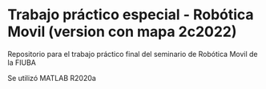# Trabajo práctico especial - Robótica Movil (version con mapa 2c2022)

Repositorio para el trabajo práctico final del seminario de Robótica Movil de la FIUBA

Se utilizó MATLAB R2020a
